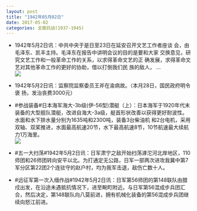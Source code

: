 ```yaml
---
layout: post
title: "1942年05月02日"
date: 2017-05-02
categories: 全面抗战(1937-1945)
---
```


<meta name="referrer" content="no-referrer" />

- 1942年5月2日讯：中共中央于是日至23日在延安召开文艺工作者座谈 会，由毛泽东、凯丰主持。毛泽东在报告中讲明会议的目的是要和大家 交换意见，研究文艺工作和一般革命工作的关系，以求得革命文艺的正 确发展，求得革命文艺对其他革命工作的更好的协助，借以打倒我们民 族的敌人， ... <br/><img src="https://wx4.sinaimg.cn/large/aca367d8ly1ff79pumts4j20c80ay0su.jpg" />

- 1942年5月2日讯：监察院监察委员王斧在渝病故。（本月28日，国民政府明令褒 扬，发治丧费3000元） 

- #参战装备#日本海军海大-3b级(伊-56型)潜艇（上）：日本海军于1920年代末装备的大型舰队潜艇，改进自海大-3a级，艇首形状改善以获得更好耐波性。水面和水下排水量分别为1635吨和2300吨，装备3台柴油机 和2台电机，采用双轴、双桨推进，水面最高航速20节，水下最高航速8节，10节航速最大续航力1万海里。 <br/><img src="https://wx2.sinaimg.cn/large/aca367d8ly1ff6sdj1yj4j20qd0awjut.jpg" />

- #五一大扫荡#1942年5月2日讯：日军肃宁之敌开始扫荡滹沱河北岸地区，110师团和26师团转向安平以北。为打通定无公路，日军一部两次进攻我冀中第7军分区第22团2个连驻守的赵户村，均为我军击退，敌伤亡数十人。 

- #远征军第一次入缅作战#1942年5月2日讯：日军第56师团的第148联队由腊戍出发，在沿途未遇抵抗情况下，进至畹町附近。与日军第56混成步兵团汇合，然后决定，第148联队向八莫前进，拥有机械化装备的第56混成步兵团继续向怒江前进。 

